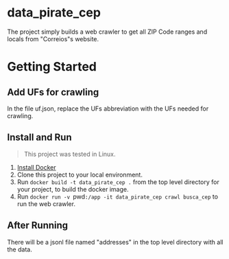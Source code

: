 # data_pirate_cep

The project simply builds a web crawler to get all ZIP Code ranges and locals from "Correios"s website.

# Getting Started

## Add UFs for crawling

In the file uf.json, replace the UFs abbreviation with the UFs needed for crawling.

## Install and Run

> This project was tested in Linux.

1. [Install Docker](https://docs.docker.com/install/)
2. Clone this project to your local environment.
3. Run `docker build -t data_pirate_cep .` from the top level directory for your project, to build the docker image.
4. Run `docker run -v `pwd`:/app -it data_pirate_cep crawl busca_cep` to run the web crawler.

## After Running

There will be a jsonl file named "addresses" in the top level directory with all the data.